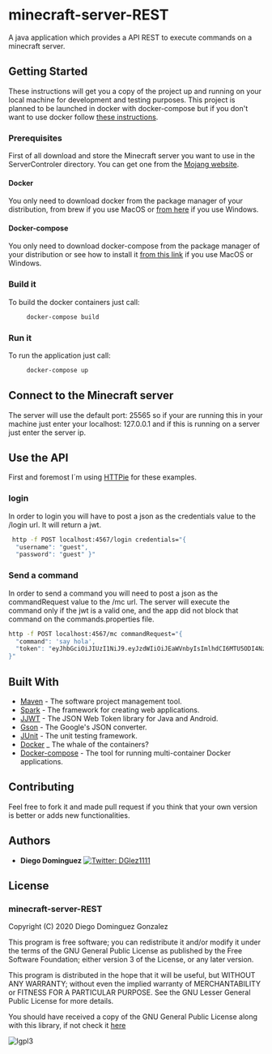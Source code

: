 # minecraft-server-REST

A java application which provides a API REST to execute commands on a minecraft server.

## Getting Started

These instructions will get you a copy of the project up and running on your local machine for development and testing purposes. This project is planned to be launched in docker with docker-compose but if you don't want to use docker follow [these instructions](/docks/DockerlessBuild.md).

### Prerequisites

First of all download and store the Minecraft server you want to use in the ServerControler directory. You can get one from the [Mojang website](https://www.minecraft.net/en-us/download/server/).

#### Docker 

You only need to download docker from the package manager of your distribution, from brew if you use MacOS or [from here](https://docs.docker.com/get-docker/) if you use Windows. 

#### Docker-compose 

You only need to download docker-compose from the package manager of your distribution or see how to install it [from this link](https://docs.docker.com/compose/install/) if you use MacOS or Windows. 

### Build it

To build the docker containers just call:

```bash
     docker-compose build 
```

### Run it 

To run the application just call:

```bash
     docker-compose up
```
## Connect to the Minecraft server

The server will use the default port: 25565 so if your are running this in your machine just enter your localhost: 127.0.0.1 and if this is running on a server just enter the server ip.

## Use the API

First and foremost I´m using [HTTPie](https://httpie.org/) for these examples.

### login

In order to login you will have to post a json as the credentials value to the /login url. It will return a jwt.

```bash
 http -f POST localhost:4567/login credentials="{
  "username": "guest",
  "password": "guest" }"
```

### Send a command

In order to send a command you will need to post a json as the commandRequest value to the /mc url. The server will execute 
the command only if the jwt is a valid one, and the app did not block that command on the commands.properties file.

```bash
http -f POST localhost:4567/mc commandRequest="{
  "command": 'say hola',
  "token": "eyJhbGciOiJIUzI1NiJ9.eyJzdWIiOiJEaWVnbyIsImlhdCI6MTU5ODI4Nzk2MywiZXhwIjoxNTk4ODkyNzYzfQ.nQrUuXb_sZWPiZgLacTlSr4STkG4FqCBvdMRT65drzo"
}" 
```
## Built With

* [Maven](https://maven.apache.org/) - The software project management tool.
* [Spark](http://sparkjava.com/) - The framework for creating web applications.
* [JJWT](https://github.com/jwtk/jjwt) - The JSON Web Token library for Java and Android.
* [Gson](https://github.com/google/gson) - The Google's JSON converter.
* [JUnit](https://junit.org/junit4/) - The unit testing framework.
* [Docker](https://www.docker.com/) _ The whale of the containers?
* [Docker-compose](https://docs.docker.com/compose/) - The tool for running multi-container Docker applications.


## Contributing

Feel free to fork it and made pull request if you think that your own version is better or adds new functionalities.

## Authors

* **Diego Dominguez**   <a href="https://twitter.com/DGlez1111" target="_blank">
    <img alt="Twitter: DGlez1111" src="https://img.shields.io/twitter/follow/DGlez1111.svg?style=social" />
  </a>

## License

### minecraft-server-REST

Copyright (C) 2020 Diego Dominguez Gonzalez

This program is free software; you can redistribute it and/or modify it under the terms of the GNU General Public License 
as published by the Free Software Foundation; either version 3 of the License, or any later version.

This program is distributed in the hope that it will be useful,
but WITHOUT ANY WARRANTY; without even the implied warranty of
MERCHANTABILITY or FITNESS FOR A PARTICULAR PURPOSE. See the GNU
Lesser General Public License for more details.

You should have received a copy of the GNU General Public
License along with this library, if not check it [here](https://www.gnu.org/licenses/gpl-3.0.txt) 

![lgpl3](https://www.gnu.org/graphics/gplv3-or-later.png)
